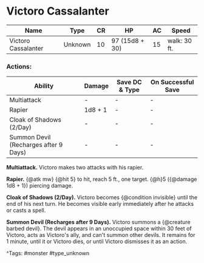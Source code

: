 # Victoro Cassalanter

| Name | Type | CR | HP | AC | Speed |
|------|------|----|----|----|-------|
| Victoro Cassalanter | Unknown | 10 | 97 (15d8 + 30) | 15 | walk: 30 ft. |

### Actions:

| Ability | Damage | Save DC & Type | On Successful Save |
|---------|--------|----------------|--------------------|
| Multiattack | - | - | - |
| Rapier | 1d8 + 1 | - | - |
| Cloak of Shadows (2/Day) | - | - | - |
| Summon Devil (Recharges after 9 Days) | - | - | - |


**Multiattack.** Victoro makes two attacks with his rapier.

**Rapier.** {@atk mw} {@hit 5} to hit, reach 5 ft., one target. {@h}5 ({@damage 1d8 + 1}) piercing damage.

**Cloak of Shadows (2/Day).** Victoro becomes {@condition invisible} until the end of his next turn. He becomes visible early immediately after he attacks or casts a spell.

**Summon Devil (Recharges after 9 Days).** Victoro summons a {@creature barbed devil}. The devil appears in an unoccupied space within 30 feet of Victoro, acts as Victoro's ally, and can't summon other devils. It remains for 1 minute, until it or Victoro dies, or until Victoro dismisses it as an action.

^Tags: #monster #type_unknown